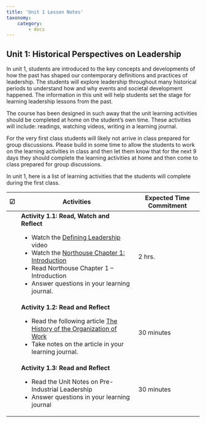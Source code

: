 ```yaml
---
title: 'Unit 1 Lesson Notes'
taxonomy:
    category:
        - docs
---
```


## Unit 1: Historical Perspectives on Leadership

In unit 1, students are introduced to the key concepts and developments of how the past has shaped our contemporary definitions and practices of leadership. The students will explore leadership throughout many historical periods to understand how and why events and societal development happened.  The information in this unit will help students set the stage for learning leadership lessons from the past.

The course has been designed in such away that the unit learning activities should be completed at home on the student’s own time.  These activities will include: readings, watching videos, writing in a learning journal.

For the very first class students will likely not arrive in class prepared for group discussions.  Please build in some time to allow the students to work on the learning activities in class and then let them know that for the next 9 days they should complete the learning activities at home and then come to class prepared for group discussions.

In unit 1, here is a list of learning activities that the students will complete during the first class.


| **☑** | **Activities**                            | **Expected Time Commitment** |
|-------|-------------------------------------------|------------------------------|
|       | **Activity 1.1: Read, Watch and Reflect** <ul><li>Watch the [Defining Leadership](https://www.youtube.com/watch?v=-N-hZyjqE1I&) video <li>Watch the [Northouse Chapter 1: Introduction](https://www.youtube.com/watch?v=UMifxreW4vU&list=PLx-uqKoW1C5nXd5jnA_Ut8TWbjCk7tWtL) <li> Read Northouse Chapter 1 – Introduction <li>Answer questions in your learning journal.| 2 hrs.                       |
|       | **Activity 1.2: Read and Reflect** <ul><li>Read the following article [The History of the Organization of Work](https://www.britannica.com/topic/history-of-work-organization-648000) <li>Take notes on the article in your learning journal.  | 30 minutes                   |
|       | **Activity 1.3: Read and Reflect** <ul><li>Read the Unit Notes on Pre-Industrial Leadership <li>Answer questions in your learning journal  | 30 minutes                   |
